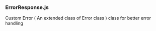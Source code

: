 ### ErrorResponse.js

Custom Error ( An extended class of Error class ) class for better error handling
